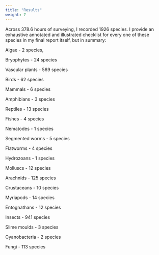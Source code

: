 ```yaml
---
title: "Results"
weight: 7
---
```


Across 378.6 hours of surveying, I recorded 1926 species. I provide an exhaustive annotated and illustrated checklist for every one of these species in my final report itself, but in summary:

Algae - 2 species, 

Bryophytes - 24 species

Vascular plants - 569 species

Birds - 62 species

Mammals - 6 species

Amphibians - 3 species

Reptiles - 13 species

Fishes - 4 species

Nematodes - 1 species

Segmented worms - 5 species

Flatworms - 4 species 

Hydrozoans - 1 species

Molluscs - 12 species

Arachnids - 125 species

Crustaceans - 10 species

Myriapods - 14 species

Entognathans - 12 species

Insects - 941 species

Slime moulds - 3 species

Cyanobacteria - 2 species

Fungi - 113 species